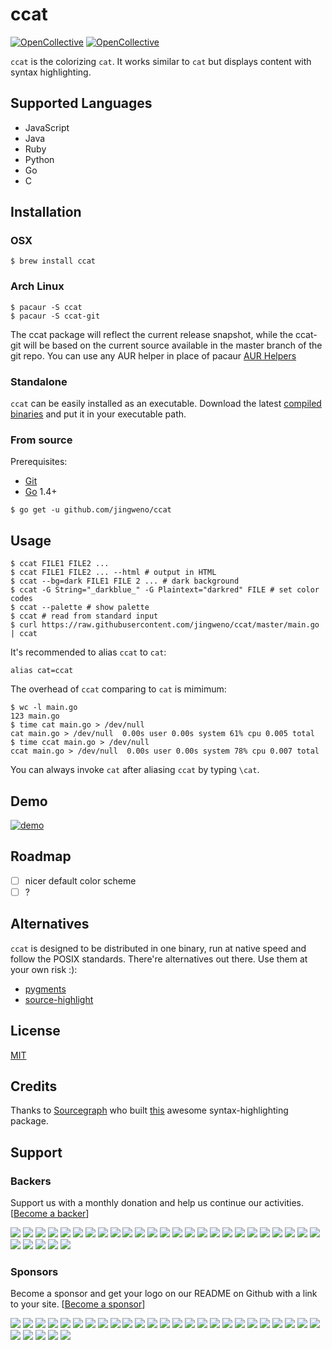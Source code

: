 # ccat
[![OpenCollective](https://opencollective.com/ccat/backers/badge.svg)](#backers) 
[![OpenCollective](https://opencollective.com/ccat/sponsors/badge.svg)](#sponsors)

`ccat` is the colorizing `cat`. It works similar to `cat` but displays content with syntax highlighting.

## Supported Languages

* JavaScript
* Java
* Ruby
* Python
* Go
* C

## Installation

### OSX

```
$ brew install ccat
```

### Arch Linux

```
$ pacaur -S ccat
$ pacaur -S ccat-git
```
The ccat package will reflect the current release snapshot, while the ccat-git will be based on the current source available in the master branch of the git repo. You can use any AUR helper in place of pacaur [AUR Helpers](https://wiki.archlinux.org/index.php/AUR_helpers)

### Standalone

`ccat` can be easily installed as an executable.
Download the latest [compiled binaries](https://github.com/jingweno/ccat/releases) and put it in your executable path.

### From source

Prerequisites:
- [Git](http://git-scm.com/book/en/v2/Getting-Started-Installing-Git)
- [Go](https://golang.org/doc/install) 1.4+

```
$ go get -u github.com/jingweno/ccat
```

## Usage

```
$ ccat FILE1 FILE2 ...
$ ccat FILE1 FILE2 ... --html # output in HTML
$ ccat --bg=dark FILE1 FILE 2 ... # dark background
$ ccat -G String="_darkblue_" -G Plaintext="darkred" FILE # set color codes
$ ccat --palette # show palette
$ ccat # read from standard input
$ curl https://raw.githubusercontent.com/jingweno/ccat/master/main.go | ccat
```

It's recommended to alias `ccat` to `cat`:

```
alias cat=ccat
```

The overhead of `ccat` comparing to `cat` is mimimum:

```
$ wc -l main.go
123 main.go
$ time cat main.go > /dev/null
cat main.go > /dev/null  0.00s user 0.00s system 61% cpu 0.005 total
$ time ccat main.go > /dev/null
ccat main.go > /dev/null  0.00s user 0.00s system 78% cpu 0.007 total
```

You can always invoke `cat` after aliasing `ccat` by typing `\cat`.

## Demo

[![demo](https://asciinema.org/a/21858.png)](https://asciinema.org/a/21858)

## Roadmap

- [ ] nicer default color scheme
- [ ] ?

## Alternatives

`ccat` is designed to be distributed in one binary, run at native speed
and follow the POSIX standards. There're alternatives out there.
Use them at your own risk :):

* [pygments](http://pygments.org/)
* [source-highlight](https://www.gnu.org/software/src-highlite/)

## License

[MIT](https://github.com/jingweno/ccat/blob/master/LICENSE)

## Credits

Thanks to [Sourcegraph](https://github.com/sourcegraph) who built [this](https://github.com/sourcegraph/syntaxhighlight) awesome syntax-highlighting package.

## Support

### Backers
Support us with a monthly donation and help us continue our activities. [[Become a backer](https://opencollective.com/ccat#backer)]

<a href="https://opencollective.com/ccat/backer/0/website" target="_blank"><img src="https://opencollective.com/ccat/backer/0/avatar.svg"></a>
<a href="https://opencollective.com/ccat/backer/1/website" target="_blank"><img src="https://opencollective.com/ccat/backer/1/avatar.svg"></a>
<a href="https://opencollective.com/ccat/backer/2/website" target="_blank"><img src="https://opencollective.com/ccat/backer/2/avatar.svg"></a>
<a href="https://opencollective.com/ccat/backer/3/website" target="_blank"><img src="https://opencollective.com/ccat/backer/3/avatar.svg"></a>
<a href="https://opencollective.com/ccat/backer/4/website" target="_blank"><img src="https://opencollective.com/ccat/backer/4/avatar.svg"></a>
<a href="https://opencollective.com/ccat/backer/5/website" target="_blank"><img src="https://opencollective.com/ccat/backer/5/avatar.svg"></a>
<a href="https://opencollective.com/ccat/backer/6/website" target="_blank"><img src="https://opencollective.com/ccat/backer/6/avatar.svg"></a>
<a href="https://opencollective.com/ccat/backer/7/website" target="_blank"><img src="https://opencollective.com/ccat/backer/7/avatar.svg"></a>
<a href="https://opencollective.com/ccat/backer/8/website" target="_blank"><img src="https://opencollective.com/ccat/backer/8/avatar.svg"></a>
<a href="https://opencollective.com/ccat/backer/9/website" target="_blank"><img src="https://opencollective.com/ccat/backer/9/avatar.svg"></a>
<a href="https://opencollective.com/ccat/backer/10/website" target="_blank"><img src="https://opencollective.com/ccat/backer/10/avatar.svg"></a>
<a href="https://opencollective.com/ccat/backer/11/website" target="_blank"><img src="https://opencollective.com/ccat/backer/11/avatar.svg"></a>
<a href="https://opencollective.com/ccat/backer/12/website" target="_blank"><img src="https://opencollective.com/ccat/backer/12/avatar.svg"></a>
<a href="https://opencollective.com/ccat/backer/13/website" target="_blank"><img src="https://opencollective.com/ccat/backer/13/avatar.svg"></a>
<a href="https://opencollective.com/ccat/backer/14/website" target="_blank"><img src="https://opencollective.com/ccat/backer/14/avatar.svg"></a>
<a href="https://opencollective.com/ccat/backer/15/website" target="_blank"><img src="https://opencollective.com/ccat/backer/15/avatar.svg"></a>
<a href="https://opencollective.com/ccat/backer/16/website" target="_blank"><img src="https://opencollective.com/ccat/backer/16/avatar.svg"></a>
<a href="https://opencollective.com/ccat/backer/17/website" target="_blank"><img src="https://opencollective.com/ccat/backer/17/avatar.svg"></a>
<a href="https://opencollective.com/ccat/backer/18/website" target="_blank"><img src="https://opencollective.com/ccat/backer/18/avatar.svg"></a>
<a href="https://opencollective.com/ccat/backer/19/website" target="_blank"><img src="https://opencollective.com/ccat/backer/19/avatar.svg"></a>
<a href="https://opencollective.com/ccat/backer/20/website" target="_blank"><img src="https://opencollective.com/ccat/backer/20/avatar.svg"></a>
<a href="https://opencollective.com/ccat/backer/21/website" target="_blank"><img src="https://opencollective.com/ccat/backer/21/avatar.svg"></a>
<a href="https://opencollective.com/ccat/backer/22/website" target="_blank"><img src="https://opencollective.com/ccat/backer/22/avatar.svg"></a>
<a href="https://opencollective.com/ccat/backer/23/website" target="_blank"><img src="https://opencollective.com/ccat/backer/23/avatar.svg"></a>
<a href="https://opencollective.com/ccat/backer/24/website" target="_blank"><img src="https://opencollective.com/ccat/backer/24/avatar.svg"></a>
<a href="https://opencollective.com/ccat/backer/25/website" target="_blank"><img src="https://opencollective.com/ccat/backer/25/avatar.svg"></a>
<a href="https://opencollective.com/ccat/backer/26/website" target="_blank"><img src="https://opencollective.com/ccat/backer/26/avatar.svg"></a>
<a href="https://opencollective.com/ccat/backer/27/website" target="_blank"><img src="https://opencollective.com/ccat/backer/27/avatar.svg"></a>
<a href="https://opencollective.com/ccat/backer/28/website" target="_blank"><img src="https://opencollective.com/ccat/backer/28/avatar.svg"></a>
<a href="https://opencollective.com/ccat/backer/29/website" target="_blank"><img src="https://opencollective.com/ccat/backer/29/avatar.svg"></a>


### Sponsors
Become a sponsor and get your logo on our README on Github with a link to your site. [[Become a sponsor](https://opencollective.com/ccat#sponsor)]

<a href="https://opencollective.com/ccat/sponsor/0/website" target="_blank"><img src="https://opencollective.com/ccat/sponsor/0/avatar.svg"></a>
<a href="https://opencollective.com/ccat/sponsor/1/website" target="_blank"><img src="https://opencollective.com/ccat/sponsor/1/avatar.svg"></a>
<a href="https://opencollective.com/ccat/sponsor/2/website" target="_blank"><img src="https://opencollective.com/ccat/sponsor/2/avatar.svg"></a>
<a href="https://opencollective.com/ccat/sponsor/3/website" target="_blank"><img src="https://opencollective.com/ccat/sponsor/3/avatar.svg"></a>
<a href="https://opencollective.com/ccat/sponsor/4/website" target="_blank"><img src="https://opencollective.com/ccat/sponsor/4/avatar.svg"></a>
<a href="https://opencollective.com/ccat/sponsor/5/website" target="_blank"><img src="https://opencollective.com/ccat/sponsor/5/avatar.svg"></a>
<a href="https://opencollective.com/ccat/sponsor/6/website" target="_blank"><img src="https://opencollective.com/ccat/sponsor/6/avatar.svg"></a>
<a href="https://opencollective.com/ccat/sponsor/7/website" target="_blank"><img src="https://opencollective.com/ccat/sponsor/7/avatar.svg"></a>
<a href="https://opencollective.com/ccat/sponsor/8/website" target="_blank"><img src="https://opencollective.com/ccat/sponsor/8/avatar.svg"></a>
<a href="https://opencollective.com/ccat/sponsor/9/website" target="_blank"><img src="https://opencollective.com/ccat/sponsor/9/avatar.svg"></a>
<a href="https://opencollective.com/ccat/sponsor/10/website" target="_blank"><img src="https://opencollective.com/ccat/sponsor/10/avatar.svg"></a>
<a href="https://opencollective.com/ccat/sponsor/11/website" target="_blank"><img src="https://opencollective.com/ccat/sponsor/11/avatar.svg"></a>
<a href="https://opencollective.com/ccat/sponsor/12/website" target="_blank"><img src="https://opencollective.com/ccat/sponsor/12/avatar.svg"></a>
<a href="https://opencollective.com/ccat/sponsor/13/website" target="_blank"><img src="https://opencollective.com/ccat/sponsor/13/avatar.svg"></a>
<a href="https://opencollective.com/ccat/sponsor/14/website" target="_blank"><img src="https://opencollective.com/ccat/sponsor/14/avatar.svg"></a>
<a href="https://opencollective.com/ccat/sponsor/15/website" target="_blank"><img src="https://opencollective.com/ccat/sponsor/15/avatar.svg"></a>
<a href="https://opencollective.com/ccat/sponsor/16/website" target="_blank"><img src="https://opencollective.com/ccat/sponsor/16/avatar.svg"></a>
<a href="https://opencollective.com/ccat/sponsor/17/website" target="_blank"><img src="https://opencollective.com/ccat/sponsor/17/avatar.svg"></a>
<a href="https://opencollective.com/ccat/sponsor/18/website" target="_blank"><img src="https://opencollective.com/ccat/sponsor/18/avatar.svg"></a>
<a href="https://opencollective.com/ccat/sponsor/19/website" target="_blank"><img src="https://opencollective.com/ccat/sponsor/19/avatar.svg"></a>
<a href="https://opencollective.com/ccat/sponsor/20/website" target="_blank"><img src="https://opencollective.com/ccat/sponsor/20/avatar.svg"></a>
<a href="https://opencollective.com/ccat/sponsor/21/website" target="_blank"><img src="https://opencollective.com/ccat/sponsor/21/avatar.svg"></a>
<a href="https://opencollective.com/ccat/sponsor/22/website" target="_blank"><img src="https://opencollective.com/ccat/sponsor/22/avatar.svg"></a>
<a href="https://opencollective.com/ccat/sponsor/23/website" target="_blank"><img src="https://opencollective.com/ccat/sponsor/23/avatar.svg"></a>
<a href="https://opencollective.com/ccat/sponsor/24/website" target="_blank"><img src="https://opencollective.com/ccat/sponsor/24/avatar.svg"></a>
<a href="https://opencollective.com/ccat/sponsor/25/website" target="_blank"><img src="https://opencollective.com/ccat/sponsor/25/avatar.svg"></a>
<a href="https://opencollective.com/ccat/sponsor/26/website" target="_blank"><img src="https://opencollective.com/ccat/sponsor/26/avatar.svg"></a>
<a href="https://opencollective.com/ccat/sponsor/27/website" target="_blank"><img src="https://opencollective.com/ccat/sponsor/27/avatar.svg"></a>
<a href="https://opencollective.com/ccat/sponsor/28/website" target="_blank"><img src="https://opencollective.com/ccat/sponsor/28/avatar.svg"></a>
<a href="https://opencollective.com/ccat/sponsor/29/website" target="_blank"><img src="https://opencollective.com/ccat/sponsor/29/avatar.svg"></a>
